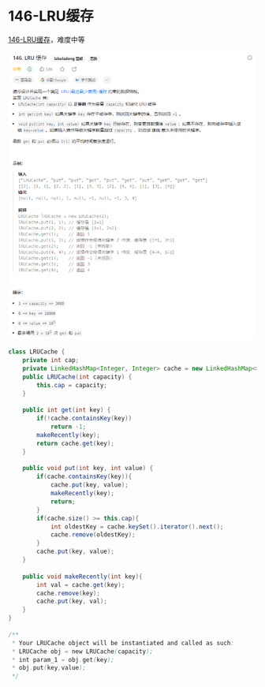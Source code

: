 # 146-LRU缓存

[146-LRU缓存](https://leetcode.cn/problems/lru-cache/?envType=study-plan-v2&envId=meituan-2023-fall-sprint)，难度中等

![image-20230828174114239](https://raw.githubusercontent.com/lqyspace/mypic/master/PicBed/202308281741298.png)

```java
class LRUCache {
	private int cap;
    private LinkedHashMap<Integer, Integer> cache = new LinkedHashMap<>();
    public LRUCache(int capacity) {
		this.cap = capacity;
    }
    
    public int get(int key) {
		if(!cache.containsKey(key))
            return -1;
        makeRecently(key);
        return cache.get(key);
    }
    
    public void put(int key, int value) {
		if(cache.containsKey(key)){
            cache.put(key, value);
            makeRecently(key);
            return;
        }
        if(cache.size() >= this.cap){
            int oldestKey = cache.keySet().iterator().next();
            cache.remove(oldestKey);
        }
        cache.put(key, value);
    }
    
    public void makeRecently(int key){
        int val = cache.get(key);
        cache.remove(key);
        cache.put(key, val);
    }
}

/**
 * Your LRUCache object will be instantiated and called as such:
 * LRUCache obj = new LRUCache(capacity);
 * int param_1 = obj.get(key);
 * obj.put(key,value);
 */
```

